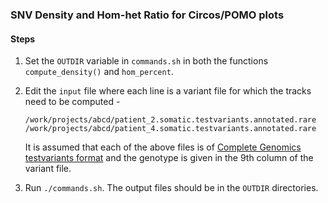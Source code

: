 ### SNV Density and Hom-het Ratio for Circos/POMO plots

#### Steps
1. Set the ```OUTDIR``` variable in ```commands.sh``` in both the functions ```compute_density()``` and ```hom_percent```.
2. Edit the ```input``` file where each line is a variant file for which the tracks need to be computed  -
   ```
   /work/projects/abcd/patient_2.somatic.testvariants.annotated.rare
   /work/projects/abcd/patient_4.somatic.testvariants.annotated.rare
   ```

   It is assumed that each of the above files is of [Complete Genomics testvariants format](https://github.com/ak352/melanomics/wiki/File-formats) and the genotype is given in the 9th column of the variant file.
3. Run ```./commands.sh```. The output files should be in the ```OUTDIR``` directories.

